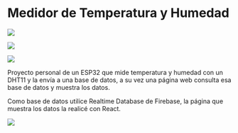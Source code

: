 # Medidor de Temperatura y Humedad

![](https://github.com/lucasigna/Medidor-DHT11-ESP32/blob/main/Fotos%20y%20videos/cover.jpg)

![](https://github.com/lucasigna/Medidor-DHT11-ESP32/blob/main/Fotos%20y%20videos/web.jpg)

![](https://github.com/lucasigna/Medidor-DHT11-ESP32/blob/main/Fotos%20y%20videos/video-demo.gif)

Proyecto personal de un ESP32 que mide temperatura y humedad con un DHT11 y la envía a una base de datos, a su vez una página web consulta esa base de datos y muestra los datos.

Como base de datos utilice Realtime Database de Firebase, la página que muestra los datos la realicé con React.

![](https://github.com/lucasigna/Medidor-DHT11-ESP32/blob/main/Fotos%20y%20videos/proto.jpg)
